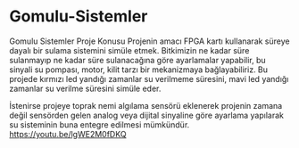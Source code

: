 # Gomulu-Sistemler
Gomulu Sistemler Proje Konusu
  Projenin amacı FPGA kartı kullanarak süreye dayalı bir sulama sistemini simüle etmek. Bitkimizin ne kadar süre sulanmayıp ne kadar süre sulanacağına göre ayarlamalar yapabilir, bu sinyali su pompası,
motor, kilit tarzı bir mekanizmaya bağlayabiliriz.
  Bu projede kırmızı led yandığı zamanlar su verilmeme süresini, mavi led yandığı zamanlar su verilme süresini simüle eder.

  İstenirse projeye toprak nemi algılama sensörü eklenerek projenin zamana değil sensörden gelen analog veya dijital sinyaline göre ayarlama yapılarak su sisteminin buna entegre edilmesi mümkündür.
https://youtu.be/lgWE2M0fDKQ

